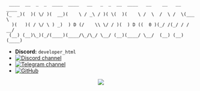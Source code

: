 ```
 ____  __  _  _  ____  ____   __   _  _  __  ____   __    __   __  ____ 
(_  _)(  )( \/ )(  __)(    \ / _\ / )( \(  )(    \ /  \  /  \ /  \(___ \
  )(   )( / \/ \ ) _)  ) D (/    \\ \/ / )(  ) D ((  0 )(_/ /(_/ / / __/
 (__) (__)\_)(_/(____)(____/\_/\_/ \__/ (__)(____/ \__/  (__) (__)(____)
```

- **Discord:** `developer_html`
- [![Discord channel](https://img.shields.io/badge/Discord%20channel-7289DA?style=for-the-badge&logo=discord&logoColor=white)](https://discord.gg/JNqKt8jSWx)
- [![Telegram channel](https://img.shields.io/badge/Telegram%20channel-2CA5E0?style=for-the-badge&logo=telegram&logoColor=white)](https://t.me/Super_Hacker_YT)
- [![GitHub](https://img.shields.io/badge/GitHub-100000?style=for-the-badge&logo=github&logoColor=white)](https://github.com/TimeDavid)
<p align="center">
<img src="https://count.getloli.com/get/@0xd5f?theme=rule34"/>
</p>

<!--
Доступные параметры

scale - от 0.5 до 10, по дефолту 2 ( скейлит картинку )
theme - тема, по дефолту chainsaw-man ( весь список тут - https://github.com/qweme32/koibito/blob/main/themes_ru.md )
length - длина строчки, по дефолту она равна длине числа просмотров. Пример: у вас 100 просмотров, а length стоит 6, получиться 000100

Вот ссылка для баннера, который будет считать просмотры не профиля, а репозитория
![Koibito](https://koibito.qweme.dev/@тут_ваш_ник_гитхаба/имя_вашего_репозитория?scale=2&theme=chainsaw-man&length=6)
-->

<!--
**TimeDavid0112/TimeDavid0112** is a ✨ _special_ ✨ repository because its `README.md` (this file) appears on your GitHub profile.

Here are some ideas to get you started:

- 🔭 I’m currently working on ...
- 🌱 I’m currently learning ...
- 👯 I’m looking to collaborate on ...
- 🤔 I’m looking for help with ...
- 💬 Ask me about ...
- 📫 How to reach me: ...
- 😄 Pronouns: ...
- ⚡ Fun fact: ...
-->
